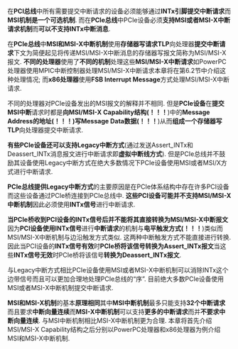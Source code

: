 在**PCI总线**中所有需要提交中断请求的设备必须能够通过**INTx引脚提交中断请求**而**MSI机制是一个可选机制**. 而在**PCIe总线**中PCIe设备必须**支持MSI或者MSI-X中断请求机制**而**可以不支持INTx中断消息**. 

在**PCIe总线**中**MSI和MSI-X中断机制**使用**存储器写请求TLP**向处理器**提交中断请求**下文为简便起见将传递MSI/MSI\-X中断消息的存储器写报文简称为MSI/MSI\-X报文. **不同的处理器**使用了**不同的机制**处理这些**MSI/MSI-X中断请求**如PowerPC处理器使用MPIC中断控制器处理MSI/MSI\-X中断请求本章将在第6.2节中介绍这种处理情况; 而**x86处理器**使用**FSB Interrupt Message**方式处理MSI/MSI\-X中断请求. 

不同的处理器对PCIe设备发出的MSI报文的解释并不相同. 但是**PCIe设备**在**提交MSI中断**请求时都是**向MSI/MSI-X Capability结构(！！！**)中的**Message Address的地址(！！！)写Message Data数据(！！！**)从而**组成一个存储器写TLP**向处理器提交中断请求. 

**有些PCIe设备还可以支持Legacy中断方式**(通过发送Assert\_INTx和Deassert\_INTx消息报文进行中断请求即**虚拟中断线方式**). 但是PCIe总线并不鼓励其设备使用Legacy中断方式在绝大多数情况下PCIe设备使用MSI或者MSI/X方式进行中断请求. 

**PCIe总线提供Legacy中断方式**的主要原因是在PCIe体系结构中存在许多PCI设备而这些设备通过PCIe桥连接到PCIe总线中. **这些PCI设备可能并不支持MSI/MSI-X中断机制**因此必须使用**INTx信号**进行中断请求. 

**当PCIe桥收到PCI设备的INTx信号后并不能将其直接转换为MSI/MSI-X中断报文**因为**PCI设备使用INTx信号**进行**中断请求**的机制与**电平触发方式(！！！**)类似而MSI/MSI\-X中断机制与边沿触发方式类似. 这两种中断触发方式不能直接进行转换. 因此当PCI设备的**INTx信号有效**时**PCIe桥将该信号转换为Assert\_INTx报文**当这些**INTx信号无效**时PCIe桥将该信号**转换为Deassert\_INTx报文**. 

与Legacy中断方式相比PCIe设备使用MSI或者MSI\-X中断机制可以消除INTx这个边带信号而且可以更加合理地处理PCIe总线的“序”. 目前绝大多数PCIe设备使用MSI或者MSI-X中断机制提交中断请求. 

**MSI和MSI\-X机制**的基本**原理相同**其中**MSI中断机制**最多只能支持**32个中断请求**而且要求**中断向量连续**而**MSI\-X中断机制**可以支持**更多的中断请求**而并**不要求中断向量连续**. 与MSI中断机制相比MSI\-X中断机制更为合理. 本章将首先介绍MSI/MSI\-X Capability结构之后分别以PowerPC处理器和x86处理器为例介绍MSI和MSI\-X中断机制. 